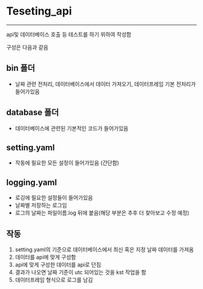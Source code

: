 # Teseting_api
-----
api및 데이터베이스 호출 등 테스트를 하기 위하여 작성함

구성은 다음과 같음

## bin 폴더

- 날짜 관련 전처리, 데이터베이스에서 데이터 가져오기, 데이터프레임 기본 전처리가 들어가있음

## database 폴더

- 데이터베이스에 관련된 기본적인 코드가 들어가있음

## setting.yaml

- 작동에 필요한 모든 설정이 들어가있음 (간단함)

## logging.yaml

- 로깅에 필요한 설정들이 들어가있음
- 날짜별 저장하는 로그임
- 로그의 날짜는 파일이름.log 뒤에 붙음(해당 부분은 추후 더 찾아보고 수정 예정)
## 작동
1. setting.yaml의 기준으로 데이터베이스에서 최신 혹은 지정 날짜 데이터를 가져옴
2. 데이터를 api에 맞게 구성함
3. api에 맞게 구성한 데이터를 api로 던짐
4. 결과가 나오면 날짜 기준이 utc 되어있는 것을 kst 작업을 함
5. 데이터프레임 형식으로 로그를 남김